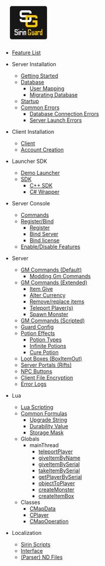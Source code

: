 <img width="100px" style="margin-left:18px; margin-bottom:10px" src="sirin-logo.svg"/>

- [Feature List](featurelist.md)

- Server Installation
    - [Getting Started](quickstart.md)
    - [Database](databases.md)
      - [User Mapping](databases.md#user-mapping)
      - [Migrating Database](databases.md#migrating-databases)
  - [Startup](copyfiles.md)
  - [Common Errors](errors.md)
    - [Database Connection Errors](errors.md#database-connection-errors)
    - [Server Launch Errors](errors.md#server-launch-errors)


- Client Installation
  - [Client](client.md)
  - [Account Creation](accountcreate.md)

- Launcher SDK
  - [Demo Launcher](demolauncher.md)
  - [SDK](launchersdk.md)
    - [C++ SDK](launchersdk.md#c-sdk)
    - [C# Wrapper](launchersdk.md#c-wrapper)

- Server Console
  - [Commands](consolebasics.md)
  - [Register/Bind](bind.md)
    - [Register](bind.md#register)
    - [Bind Server](bind.md#bind-server-to-account)
    - [Bind license](bind.md#bind-license-to-server)
  - [Enable/Disable Features](plugins.md)

- Server
  - [GM Commands (Default)](gmcommands.md)
    - [Modding Gm Commands](gmcommands.md#modding-gm-commands)
  - [GM Commands (Extended)](gmcommandsadv.md)
    - [Item Give](gmcommandsadv.md#item-give-command)
    - [Alter Currency](gmcommandsadv.md#alter-currency)
    - [Remove/replace items](gmcommandsadv.md#removereplace-items)
    - [Teleport Player(s)](gmcommandsadv.md#teleport-players)
    - [Spawn Monster](gmcommandsadv.md#spawn-monsters-at-coords)
  - [GM Commands (Scripted)](gmcommandsscripted.md)
  - [Guard Config](serverconfigs.md)
  - [Potion Effects](potions.md)
    - [Potion Types](potions.md#potion-types)
    - [Infinite Potions](potions.md#infinite-potions)
    - [Cure Potion](potions.md#cure-potions)
  - [Loot Boxes (BoxItemOut)](lootboxes.md)
  - [Server Portals (Rifts)](portals.md)
  - [NPC Buttons](npcbuttons.md)
  - [Client File Encryption](cencrypt.md)
  - [Error Logs](loglocations.md)

- Lua
  - [Lua Scripting](lua/luascripting.md)
  - [Common Formulas](lua/formulas.md)
    - [Upgrade String](lua/formulas.md#upgrade-value)
    - [Durability Value](lua/formulas.md#durability-value)
    - [Storage Mask](lua/formulas.md#storage-mask)
  - Globals
    - mainThread
      - [teleportPlayer](lua/mainThread.md#teleportPlayer)
      - [giveItemByName](lua/mainThread.md#giveitembyname)
      - [giveItemBySerial](lua/mainThread.md#giveitembyserial)
      - [takeItemBySerial](lua/mainThread.md#takeitembyserial)
      - [getPlayerBySerial](lua/mainThread.md#getPlayerBySerial)
      - [objectToPlayer](lua/mainThread.md#objectToPlayer)
      - [createMonster](lua/mainThread.md#createmonster)
      - [createItemBox](lua/mainThread.md#createitembox)
  - Classes
    - [CMapData](lua/cmapdata.md)
    - [CPlayer](lua/cplayer.md)
    - [CMapOperation](lua/cmapoperation.md)

- Localization
  - [Sirin Scripts](scriptlocal.md#localization)
  - [Interface](uilocal.md#localization)
  - [(Parser) ND Files](ndlocal.md#localization)